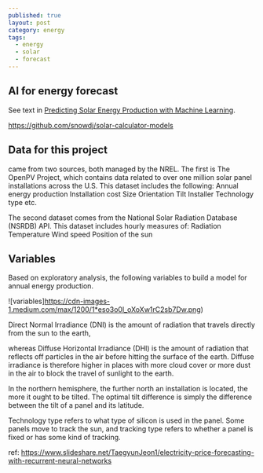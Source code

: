 ```yaml
---
published: true
layout: post
category: energy
tags:
  - energy
  - solar
  - forecast
---
```

## AI for energy forecast

See text in [Predicting Solar Energy Production with Machine Learning](https://medium.com/@evanbaker/predicting-solar-energy-production-with-machine-learning-19fcab295e58). 

https://github.com/snowdj/solar-calculator-models




## Data for this project 

came from two sources, both managed by the NREL. The first is The OpenPV Project, which contains data related to over one million solar panel installations across the U.S. This dataset includes the following:
Annual energy production
Installation cost
Size
Orientation
Tilt
Installer
Technology type
etc.


The second dataset comes from the National Solar Radiation Database (NSRDB) API. This dataset includes hourly measures of:
Radiation
Temperature
Wind speed
Position of the sun

## Variables
Based on exploratory analysis, the following variables to build a model for annual energy production.



![variables]https://cdn-images-1.medium.com/max/1200/1*eso3o0l_oXoXw1rC2sb7Dw.png)

Direct Normal Irradiance (DNI) is the amount of radiation that travels directly from the sun to the earth, 

whereas Diffuse Horizontal Irradiance (DHI) is the amount of radiation that reflects off particles in the air before hitting the surface of the earth. Diffuse irradiance is therefore higher in places with more cloud cover or more dust in the air to block the travel of sunlight to the earth.


In the northern hemisphere, the further north an installation is located, the more it ought to be tilted. The optimal tilt difference is simply the difference between the tilt of a panel and its latitude. 

Technology type refers to what type of silicon is used in the panel. Some panels move to track the sun, and tracking type refers to whether a panel is fixed or has some kind of tracking.


ref:
https://www.slideshare.net/TaegyunJeon1/electricity-price-forecasting-with-recurrent-neural-networks
